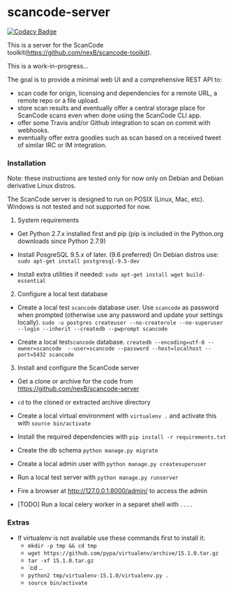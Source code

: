 # scancode-server

[![Codacy Badge](https://api.codacy.com/project/badge/Grade/59da2f264a5947209f05303cfbe8a223)](https://www.codacy.com/app/RajuKoushik/scancode-server?utm_source=github.com&utm_medium=referral&utm_content=nexB/scancode-server&utm_campaign=badger)


This is a server for the ScanCode toolkit(https://github.com/nexB/scancode-toolkit).

This is a work-in-progress...

The goal is to provide a minimal web UI and a comprehensive REST API to:

 - scan code for origin, licensing and dependencies for a remote URL, a
   remote repo or a file upload.
 - store scan results and eventually offer a central storage place for
   ScanCode scans even when done using the ScanCode CLI app.
 - offer some Travis and/or Github integration to scan on commit with
   webhooks.
 - eventually offer extra goodies such as scan based on a received tweet
   of similar IRC or IM integration.


### Installation

Note: these instructions are tested only for now only on Debian and
Debian derivative Linux distros.

The ScanCode server is designed to run on POSIX (Linux, Mac, etc).
Windows is not tested and not supported for now.


1. System requirements

- Get Python 2.7.x installed first and pip (pip is included in the
  Python.org downloads since Python 2.7.9)

- Install PosgreSQL 9.5.x of later. (9.6 preferred) 
  On Debian distros use: `sudo apt-get install postgresql-9.5-dev`

- Install extra utilities if needed: `sudo apt-get install wget build-essential`


2. Configure a local test database

- Create a local test `scancode` database user. Use `scancode` as password when prompted
  (otherwise use any password and update your settings locally).
  `sudo -u postgres createuser --no-createrole --no-superuser --login --inherit --createdb --pwprompt scancode`

- Create a local test`scancode` database.
  `createdb --encoding=utf-8 --owner=scancode  --user=scancode --password --host=localhost --port=5432 scancode`

3. Install and configure the ScanCode server

- Get a clone or archive for the code from https://github.com/nexB/scancode-server

- `cd` to the cloned or extracted archive directory

- Create a local virtual environment with `virtualenv .` and activate this with `source bin/activate`
- Install the required dependencies with `pip install -r requirements.txt`
- Create the db schema `python manage.py migrate`
- Create a local admin user with `python manage.py createsuperuser`
- Run a local test server with `python manage.py runserver`
- Fire a browser at http://127.0.0.1:8000/admin/ to access the admin
- [TODO] Run a local celery worker in a separet shell with `....`



### Extras

-  If virtualenv is not available use these commands first to install it:
     - `mkdir -p tmp && cd tmp`
     - `wget https://github.com/pypa/virtualenv/archive/15.1.0.tar.gz`
     - `tar -xf 15.1.0.tar.gz`
     - `cd ..
     - `python2 tmp/virtualenv-15.1.0/virtualenv.py .`
     - `source bin/activate`

